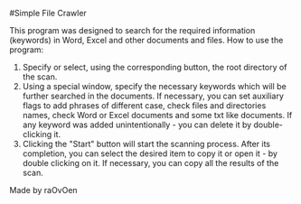 #Simple File Crawler

This program was designed to search for the required information (keywords) in Word, Excel and other documents and files.
How to use the program:
1. Specify or select, using the corresponding button, the root directory of the scan.
2. Using a special window, specify the necessary keywords which will be further searched in the documents. If necessary, you can set auxiliary flags to add phrases of different case, check files and directories names, check Word or Excel documents and some txt like documents. If any keyword was added unintentionally - you can delete it by double-clicking it.
3. Clicking the \"Start\" button will start the scanning process. After its completion, you can select the desired item to copy it or open it - by double clicking on it.
If necessary, you can copy all the results of the scan.

Made by raOvOen